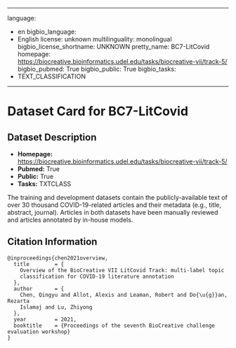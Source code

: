 
---
language: 
- en
bigbio_language: 
- English
license: unknown
multilinguality: monolingual
bigbio_license_shortname: UNKNOWN
pretty_name: BC7-LitCovid
homepage: https://biocreative.bioinformatics.udel.edu/tasks/biocreative-vii/track-5/
bigbio_pubmed: True
bigbio_public: True
bigbio_tasks: 
- TEXT_CLASSIFICATION
---


# Dataset Card for BC7-LitCovid

## Dataset Description

- **Homepage:** https://biocreative.bioinformatics.udel.edu/tasks/biocreative-vii/track-5/
- **Pubmed:** True
- **Public:** True
- **Tasks:** TXTCLASS


The training and development datasets contain the publicly-available text of over 30 thousand COVID-19-related articles and their metadata (e.g., title, abstract, journal). Articles in both datasets have been manually reviewed and articles annotated by in-house models.



## Citation Information

```
@inproceedings{chen2021overview,
  title        = {
    Overview of the BioCreative VII LitCovid Track: multi-label topic
    classification for COVID-19 literature annotation
  },
  author       = {
    Chen, Qingyu and Allot, Alexis and Leaman, Robert and Do{\u{g}}an, Rezarta
    Islamaj and Lu, Zhiyong
  },
  year         = 2021,
  booktitle    = {Proceedings of the seventh BioCreative challenge evaluation workshop}
}


```
